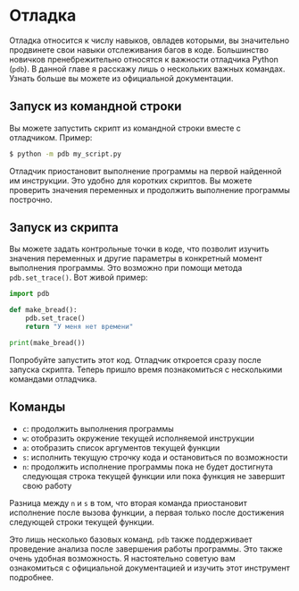 # Отладка

Отладка относится к числу навыков, овладев которыми, вы значительно продвинете
свои навыки отслеживания багов в коде. Большинство новичков пренебрежительно
относятся к важности отладчика Python (`pdb`). В данной главе я расскажу
лишь о нескольких важных командах. Узнать больше вы можете из официальной
документации.

## Запуск из командной строки

Вы можете запустить скрипт из командной строки вместе с отладчиком. Пример:

```bash
$ python -m pdb my_script.py
```

Отладчик приостановит выполнение программы на первой найденной им инструкции.
Это удобно для коротких скриптов. Вы можете проверить значения переменных и
продолжить выполнение программы построчно.

## Запуск из скрипта

Вы можете задать контрольные точки в коде, что позволит изучить значения
переменных и другие параметры в конкретный момент выполнения программы. Это
возможно при помощи метода `pdb.set_trace()`. Вот живой пример:

```python
import pdb

def make_bread():
    pdb.set_trace()
    return "У меня нет времени"

print(make_bread())
```

Попробуйте запустить этот код. Отладчик откроется сразу после запуска скрипта.
Теперь пришло время познакомиться с несколькими командами отладчика.

## Команды

- `c`: продолжить выполнения программы
- `w`: отобразить окружение текущей исполняемой инструкции
- `a`: отобразить список аргументов текущей функции
- `s`: исполнить текущую строчку кода и остановиться по возможности
- `n`: продолжить исполнение программы пока не будет достигнута следующая
  строка текущей функции или пока функция не завершит свою работу

Разница между `n` и `s` в том, что вторая команда приостановит исполнение
после вызова функции, а первая только после достижения следующей строки текущей
функции.

Это лишь несколько базовых команд. `pdb` также поддерживает проведение
анализа после завершения работы программы. Это также очень удобная возможность.
Я настоятельно советую вам ознакомиться с официальной документацией и изучить
этот инструмент подробнее.
